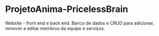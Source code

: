# ProjetoAnima-PricelessBrain
Website - front end e back end. Banco de dados e CRUD para adicionar, remover e editar membros da equipe e serviços.
